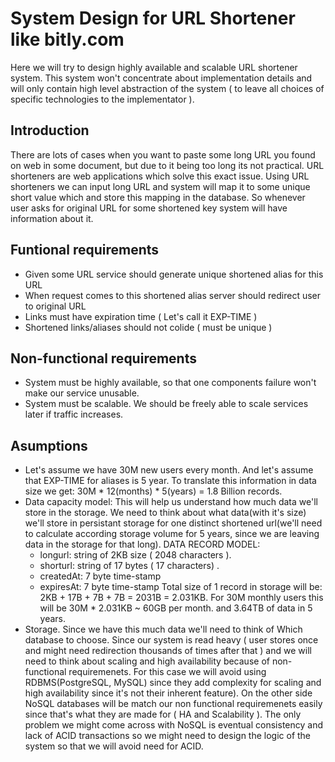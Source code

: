 # System Design for URL Shortener like bitly.com
Here we will try to design highly available and scalable URL shortener system. This system won't concentrate about
implementation details and will only contain high level abstraction of the system ( to leave all choices of specific technologies to the implementator ).

## Introduction
There are lots of cases when you want to paste some long URL you found on web in some document, but due to it being too long its not practical.
URL shorteners are web applications which solve this exact issue. Using URL shorteners we can input long URL and system will map it to some unique short value which and store this mapping in the database.
So whenever user asks for original URL for some shortened key system will have information about it. 

## Funtional requirements
- Given some URL service should generate unique shortened alias for this URL
- When request comes to this shortened alias server should redirect user to original URL
- Links must have expiration time ( Let's call it EXP-TIME )
- Shortened links/aliases should not colide ( must be unique )  

## Non-functional requirements
- System must be highly available, so that one components failure won't make our service unusable.
- System must be scalable. We should be freely able to scale services later if traffic increases.

## Asumptions
- Let's assume we have 30M new users every month. And let's assume that EXP-TIME for aliases is 5 year.
To translate this information in data size we get: 30M * 12(months) * 5(years) = 1.8 Billion records.
- Data capacity model: This will help us understand how much data we'll store in the storage. 
We need to think about what data(with it's size) we'll store in persistant storage for one distinct shortened url(we'll need to calculate according storage volume for 5 years, since we are leaving data in the storage for that long).
	DATA RECORD MODEL:
	- longurl: string of 2KB size ( 2048 characters ).
	- shorturl: string of 17 bytes ( 17 characters) .
	- createdAt: 7 byte time-stamp
	- expiresAt: 7 byte time-stamp
Total size of 1 record in storage will be: 2KB + 17B + 7B + 7B = 2031B = 2.031KB.
For 30M monthly users this will be 30M * 2.031KB ~ 60GB per month. and 3.64TB of data in 5 years.
- Storage. Since we have this much data we'll need to think of Which database to choose.
Since our system is read heavy ( user stores once and might need redirection thousands of times after that ) and we will need to think about scaling and high
availability because of non-functional requiremenets. For this case we will avoid using RDBMS(PostgreSQL, MySQL) since they add complexity for scaling and
high availability since it's not their inherent feature). On the other side NoSQL databases will be match our non functional requiremenets easily since that's
what they are made for ( HA and Scalability ). The only problem we might come across with NoSQL is eventual consistency and lack of ACID transactions so we might
need to design the logic of the system so that we will avoid need for ACID.



